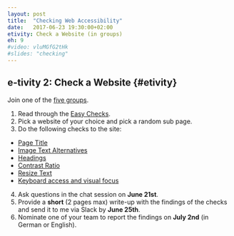 ```yaml
---
layout: post
title:  "Checking Web Accessibility"
date:   2017-06-23 19:30:00+02:00
etivity: Check a Website (in groups)
eh: 9
#video: vluMGfG2tHk
#slides: "checking"
---
```


## e-tivity 2: Check a Website {#etivity}

Join one of the [five groups][grps].

1. Read through the [Easy Checks][ezycks].
2. Pick a website of your choice and pick a random sub page.
3. Do the following checks to the site:
  - [Page Title][ezycks#title]
  - [Image Text Alternatives][ezycks#images]
  - [Headings][ezycks#headings]
  - [Contrast Ratio][ezycks#contrast]
  - [Resize Text][ezycks#resize]
  - [Keyboard access and visual focus][ezycks#interaction]
4. Ask questions in the chat session on **June 21st**.
5. Provide a **short** (2 pages max) write-up with the findings of the checks and send it to me via Slack by **June 25th**.
6. Nominate one of your team to report the findings on **July 2nd** (in German or English).

[grps]:https://docs.google.com/document/d/1MP6kjTAfHArUpBml5FxT74jmitSed2JHuUAXDcZtJko/edit#heading=h.g5h1j081qc36
[ezycks]: http://www.w3.org/WAI/eval/preliminary
[ezycks#title]: http://www.w3.org/WAI/eval/preliminary#title
[ezycks#images]: http://www.w3.org/WAI/eval/preliminary#images
[ezycks#headings]: http://www.w3.org/WAI/eval/preliminary#headings
[ezycks#contrast]: http://www.w3.org/WAI/eval/preliminary#contrast
[ezycks#resize]: http://www.w3.org/WAI/eval/preliminary#resize
[ezycks#interaction]: http://www.w3.org/WAI/eval/preliminary#interaction
